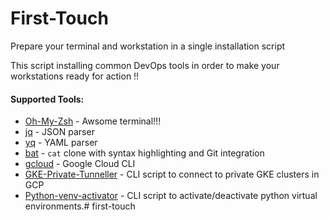 # First-Touch
Prepare your terminal and workstation in a single installation script

This script installing common DevOps tools in order to make your workstations ready for action !!

#### Supported Tools:
* [Oh-My-Zsh](https://ohmyz.sh/) - Awsome terminal!!!
* [jq](https://jqlang.github.io/jq/) - JSON parser
* [yq](https://mikefarah.gitbook.io/yq) - YAML parser
* [bat](https://github.com/sharkdp/bat) - `cat` clone with syntax highlighting and Git integration
* [gcloud](https://cloud.google.com/sdk/docs/install-sdk) - Google Cloud CLI
* [GKE-Private-Tunneller](https://github.com/danielyaba/gke-private-tunneller) - CLI script to connect to private GKE clusters in GCP
* [Python-venv-activator](https://github.com/danielyaba/oh-my-zsh-plugins/tree/main/python-VENV-Activator) - CLI script to activate/deactivate python virtual environments.# first-touch
